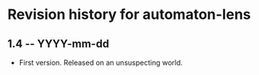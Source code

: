 # Revision history for automaton-lens

## 1.4 -- YYYY-mm-dd

* First version. Released on an unsuspecting world.
